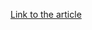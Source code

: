 [Link to the article](https://www.trendmicro.com/en_us/research/23/k/threat-actors-leverage-file-sharing-service-and-reverse-proxies.html)
